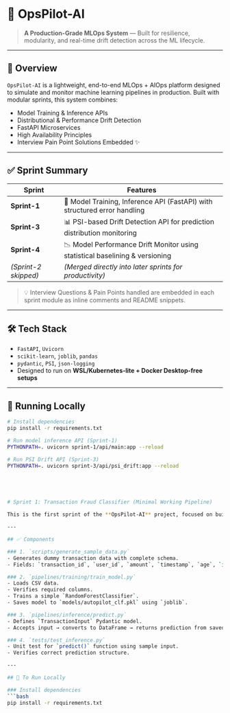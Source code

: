 
# 🧠 OpsPilot-AI

> **A Production-Grade MLOps System** — Built for resilience, modularity, and real-time drift detection across the ML lifecycle.

---

## 🚀 Overview

`OpsPilot-AI` is a lightweight, end-to-end MLOps + AIOps platform designed to simulate and monitor machine learning pipelines in production. Built with modular sprints, this system combines:

- Model Training & Inference APIs
- Distributional & Performance Drift Detection
- FastAPI Microservices
- High Availability Principles
- Interview Pain Point Solutions Embedded ✨

---

## ✅ Sprint Summary

| Sprint | Features |
|--------|----------|
| **Sprint-1** | 🔧 Model Training, Inference API (FastAPI) with structured error handling |
| **Sprint-3** | 📊 PSI-based Drift Detection API for prediction distribution monitoring |
| **Sprint-4** | 📉 Model Performance Drift Monitor using statistical baselining & versioning |
| *(Sprint-2 skipped)* | *(Merged directly into later sprints for productivity)* |

> 💡 Interview Questions & Pain Points handled are embedded in each sprint module as inline comments and README snippets.

---

## 🛠️ Tech Stack

- `FastAPI`, `Uvicorn`
- `scikit-learn`, `joblib`, `pandas`
- `pydantic`, `PSI`, `json-logging`
- Designed to run on **WSL/Kubernetes-lite + Docker Desktop-free setups**

---

## 🧪 Running Locally

```bash
# Install dependencies
pip install -r requirements.txt

# Run model inference API (Sprint-1)
PYTHONPATH=. uvicorn sprint-1/api/main:app --reload

# Run PSI Drift API (Sprint-3)
PYTHONPATH=. uvicorn sprint-3/api/psi_drift:app --reload





# Sprint 1: Transaction Fraud Classifier (Minimal Working Pipeline)

This is the first sprint of the **OpsPilot-AI** project, focused on building a minimal working ML pipeline with schema validation, model training, inference, and testing.

---

## ✅ Components

### 1. `scripts/generate_sample_data.py`
- Generates dummy transaction data with complete schema.
- Fields: `transaction_id`, `user_id`, `amount`, `timestamp`, `age`, `income`, `transaction_count`, `fraud_flag`.

### 2. `pipelines/training/train_model.py`
- Loads CSV data.
- Verifies required columns.
- Trains a simple `RandomForestClassifier`.
- Saves model to `models/autopilot_clf.pkl` using `joblib`.

### 3. `pipelines/inference/predict.py`
- Defines `TransactionInput` Pydantic model.
- Accepts input → converts to DataFrame → returns prediction from saved model.

### 4. `tests/test_inference.py`
- Unit test for `predict()` function using sample input.
- Verifies correct prediction structure.

---

## 🧪 To Run Locally

### Install dependencies
```bash
pip install -r requirements.txt
